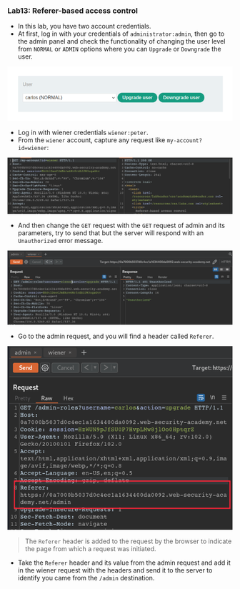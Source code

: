 ### Lab13: Referer-based access control
- In this lab, you have two account credentials.
- At first, log in with your credentials of `administrator:admin`, then go to the admin panel and check the functionality of changing the user level from `NORMAL` or `ADMIN` options where you can `Upgrade` or `Downgrade` the user.

![Lab6_Admin_panel.png](https://github.com/Sec0gh/Portswigger-Labs/blob/main/Access%20Control%20Labs/images/Lab6_Admin_panel.png)
- Log in with wiener credentials `wiener:peter`.
- From the `wiener` account, capture any request like `my-account?id=wiener`:

![Lab13_wiener.png](https://github.com/Sec0gh/Portswigger-Labs/blob/main/Access%20Control%20Labs/images/Lab13_wiener.png)
- And then change the `GET` request with the `GET` request of admin and its parameters, try to send that but the server will respond with an `Unauthorized` error message.

![Lab13_Unauthorized.png](https://github.com/Sec0gh/Portswigger-Labs/blob/main/Access%20Control%20Labs/images/Lab13_Unauthorized.png)
- Go to the admin request, and you will find a header called `Referer`.

![Lab13_Referer.png](https://github.com/Sec0gh/Portswigger-Labs/blob/main/Access%20Control%20Labs/images/Lab13_Referer.png)
> The `Referer` header is added to the request by the browser to indicate the page from which a request was initiated.

- Take the `Referer` header and its value from the admin request and add it in the wiener request with the headers and send it to the server to identify you came from the `/admin` destination.
